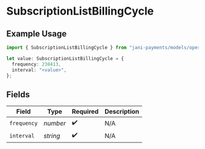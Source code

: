 # SubscriptionListBillingCycle

## Example Usage

```typescript
import { SubscriptionListBillingCycle } from "jani-payments/models/operations";

let value: SubscriptionListBillingCycle = {
  frequency: 238413,
  interval: "<value>",
};
```

## Fields

| Field              | Type               | Required           | Description        |
| ------------------ | ------------------ | ------------------ | ------------------ |
| `frequency`        | *number*           | :heavy_check_mark: | N/A                |
| `interval`         | *string*           | :heavy_check_mark: | N/A                |